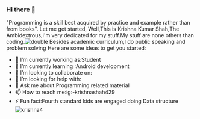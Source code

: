 ### Hi there 👋
"Programming is a skill best acquired by practice and example rather than from books".
Let me get started,
Well,This is Krishna Kumar Shah,The Ambidextrous,I'm very dedicated for my stuff.My stuff are none others than coding.![double](https://user-images.githubusercontent.com/83068846/120827008-b9463480-c57a-11eb-9201-434b6f909836.jpg)
Besides academic curriculum,I do public speaking and problem solving 
Here are some ideas to get you started:
- 🔭 I’m currently working as:Student
- 🌱 I’m currently learning :Android development
- 👯 I’m looking to collaborate on:
- 🤔 I’m looking for help with:
- 💬 Ask me about:Programming related material
- 📫 How to reach me:ig:-krishnashah429
- ⚡ Fun fact:Fourth standard kids are engaged doing Data structure
![krishna4](https://user-images.githubusercontent.com/83068846/120824314-0e347b80-c578-11eb-8dc4-dc2e92c5f73e.jpg)
